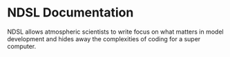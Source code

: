 # NDSL Documentation

NDSL allows atmospheric scientists to write focus on what matters in model development and hides away the complexities of coding for a super computer.
